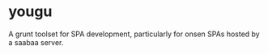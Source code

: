 # yougu
A grunt toolset for SPA development, particularly for onsen SPAs hosted by a saabaa server.
